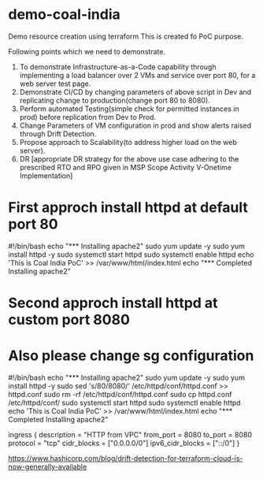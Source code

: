 # demo-coal-india
Demo resource creation using terraform
This is created fo PoC purpose.

Following points which we need to demonstrate.

1. To demonstrate Infrastructure-as-a-Code capability through implementing a load balancer over 2 VMs and service over port 80, for a web server test page.
2. Demonstrate CI/CD by changing parameters of above script in Dev  and replicating change to production(change port 80 to 8080).
3. Perform automated Testing(simple check for permitted instances in prod) before replication from Dev to Prod.
4. Change Parameters of VM configuration in prod and show alerts raised through Drift Detection.
5. Propose approach to Scalability(to address higher load on the web server). 
6. DR [appropriate DR strategy for the above use case adhering to the prescribed RTO and RPO given in MSP Scope Activity V-Onetime Implementation]

# First approch install httpd at default port 80

#!/bin/bash
  echo "*** Installing apache2"
  sudo yum update -y
  sudo yum install httpd -y
  sudo systemctl start httpd
  sudo systemctl enable httpd
  echo 'This is Coal India PoC' >> /var/www/html/index.html
  echo "*** Completed Installing apache2"

# Second approch install httpd at custom port 8080
# Also please change sg configuration

  #!/bin/bash
  echo "*** Installing apache2"
  sudo yum update -y
  sudo yum install httpd -y
  sudo sed 's/80/8080/' /etc/httpd/conf/httpd.conf >> httpd.conf
  sudo rm -rf /etc/httpd/conf/httpd.conf
  sudo cp httpd.conf /etc/httpd/conf/
  sudo systemctl start httpd
  sudo systemctl enable httpd
  echo 'This is Coal India PoC' >> /var/www/html/index.html
  echo "*** Completed Installing apache2"

ingress {
    description      = "HTTP from VPC"
    from_port        = 8080
    to_port          = 8080
    protocol         = "tcp"
    cidr_blocks      = ["0.0.0.0/0"]
    ipv6_cidr_blocks = ["::/0"]
  }

  https://www.hashicorp.com/blog/drift-detection-for-terraform-cloud-is-now-generally-available